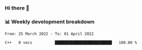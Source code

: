 ### Hi there 👋

### 📊 Weekly development breakdown
<!--START_SECTION:waka-->

```text
From: 25 March 2022 - To: 01 April 2022

C++   0 secs          █████████████████████████   100.00 %
```

<!--END_SECTION:waka-->
